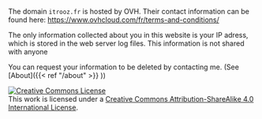 
The domain `itrooz.fr` is hosted by OVH. Their contact information can be found here: https://www.ovhcloud.com/fr/terms-and-conditions/

The only information collected about you in this website is your IP adress, which is stored in the web server log files. This information is not shared with anyone

You can request your information to be deleted by contacting me. (See [About]({{< ref "/about" >}} ))

<a rel="license" href="http://creativecommons.org/licenses/by-sa/4.0/"><img alt="Creative Commons License" style="border-width:0" src="https://i.creativecommons.org/l/by-sa/4.0/88x31.png" /></a><br />This work is licensed under a <a rel="license" href="http://creativecommons.org/licenses/by-sa/4.0/">Creative Commons Attribution-ShareAlike 4.0 International License</a>.
